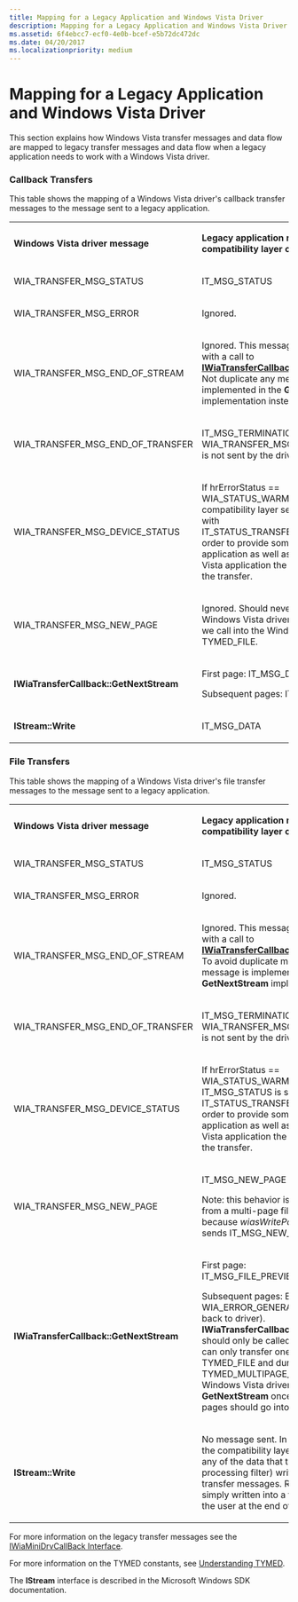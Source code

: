 ```yaml
---
title: Mapping for a Legacy Application and Windows Vista Driver
description: Mapping for a Legacy Application and Windows Vista Driver
ms.assetid: 6f4ebcc7-ecf0-4e0b-bcef-e5b72dc472dc
ms.date: 04/20/2017
ms.localizationpriority: medium
---
```


# Mapping for a Legacy Application and Windows Vista Driver


This section explains how Windows Vista transfer messages and data flow are mapped to legacy transfer messages and data flow when a legacy application needs to work with a Windows Vista driver.

### Callback Transfers

This table shows the mapping of a Windows Vista driver's callback transfer messages to the message sent to a legacy application.

<table>
<colgroup>
<col width="50%" />
<col width="50%" />
</colgroup>
<tbody>
<tr class="odd">
<td><p><strong>Windows Vista driver message</strong></p></td>
<td><p><strong>Legacy application message (after compatibility layer conversion)</strong></p></td>
</tr>
<tr class="even">
<td><p>WIA_TRANSFER_MSG_STATUS</p></td>
<td><p>IT_MSG_STATUS</p></td>
</tr>
<tr class="odd">
<td><p>WIA_TRANSFER_MSG_ERROR</p></td>
<td><p>Ignored.</p></td>
</tr>
<tr class="even">
<td><p>WIA_TRANSFER_MSG_END_OF_STREAM</p></td>
<td><p>Ignored. This message always goes along with a call to <a href="/windows-hardware/drivers/ddi/wia_lh/nf-wia_lh-iwiatransfercallback-getnextstream" data-raw-source="[&lt;strong&gt;IWiaTransferCallback::GetNextStream&lt;/strong&gt;](/windows-hardware/drivers/ddi/wia_lh/nf-wia_lh-iwiatransfercallback-getnextstream)"><strong>IWiaTransferCallback::GetNextStream</strong></a>. Not duplicate any messages, this is implemented in the <strong>GetNextStream</strong> implementation instead.</p></td>
</tr>
<tr class="odd">
<td><p>WIA_TRANSFER_MSG_END_OF_TRANSFER</p></td>
<td><p>IT_MSG_TERMINATION (note WIA_TRANSFER_MSG_END_OF_TRANSFER is not sent by the driver).</p></td>
</tr>
<tr class="even">
<td><p>WIA_TRANSFER_MSG_DEVICE_STATUS</p></td>
<td><p>If hrErrorStatus == WIA_STATUS_WARMING_UP, the compatibility layer sends IT_MSG_STATUS with IT_STATUS_TRANSFER_FROM_DEVICE in order to provide some status to an application as well as giving a Windows Vista application the possibility to cancel the transfer.</p></td>
</tr>
<tr class="odd">
<td><p>WIA_TRANSFER_MSG_NEW_PAGE</p></td>
<td><p>Ignored. Should never be sent by a Windows Vista driver in this case, since we call into the Windows Vista driver with TYMED_FILE.</p></td>
</tr>
<tr class="even">
<td><p><strong>IWiaTransferCallback::GetNextStream</strong></p></td>
<td><p>First page: IT_MSG_DATA_HEADER</p>
<p>Subsequent pages: IT_MSG_NEW_PAGE</p></td>
</tr>
<tr class="odd">
<td><p><strong>IStream::Write</strong></p></td>
<td><p>IT_MSG_DATA</p></td>
</tr>
</tbody>
</table>

 

### File Transfers

This table shows the mapping of a Windows Vista driver's file transfer messages to the message sent to a legacy application.

<table>
<colgroup>
<col width="50%" />
<col width="50%" />
</colgroup>
<tbody>
<tr class="odd">
<td><p><strong>Windows Vista driver message</strong></p></td>
<td><p><strong>Legacy application message (after compatibility layer conversion)</strong></p></td>
</tr>
<tr class="even">
<td><p>WIA_TRANSFER_MSG_STATUS</p></td>
<td><p>IT_MSG_STATUS</p></td>
</tr>
<tr class="odd">
<td><p>WIA_TRANSFER_MSG_ERROR</p></td>
<td><p>Ignored.</p></td>
</tr>
<tr class="even">
<td><p>WIA_TRANSFER_MSG_END_OF_STREAM</p></td>
<td><p>Ignored. This message always goes along with a call to <a href="/windows-hardware/drivers/ddi/wia_lh/nf-wia_lh-iwiatransfercallback-getnextstream" data-raw-source="[&lt;strong&gt;IWiaTransferCallback::GetNextStream&lt;/strong&gt;](/windows-hardware/drivers/ddi/wia_lh/nf-wia_lh-iwiatransfercallback-getnextstream)"><strong>IWiaTransferCallback::GetNextStream</strong></a>. To avoid duplicate messages, this message is implemented in the <strong>GetNextStream</strong> implementation instead.</p></td>
</tr>
<tr class="odd">
<td><p>WIA_TRANSFER_MSG_END_OF_TRANSFER</p></td>
<td><p>IT_MSG_TERMINATION (note WIA_TRANSFER_MSG_END_OF_TRANSFER is not sent by the driver).</p></td>
</tr>
<tr class="even">
<td><p>WIA_TRANSFER_MSG_DEVICE_STATUS</p></td>
<td><p>If hrErrorStatus == WIA_STATUS_WARMING_UP, IT_MSG_STATUS is sent with IT_STATUS_TRANSFER_FROM_DEVICE in order to provide some status to an application as well as giving a Windows Vista application the possibility to cancel the transfer.</p></td>
</tr>
<tr class="odd">
<td><p>WIA_TRANSFER_MSG_NEW_PAGE</p></td>
<td><p>IT_MSG_NEW_PAGE</p>
<p>Note: this behavior is somewhat different from a multi-page file transfer today because <em>wiasWritePageBufToFile</em> never sends IT_MSG_NEW_PAGE.</p></td>
</tr>
<tr class="even">
<td><p><strong>IWiaTransferCallback::GetNextStream</strong></p></td>
<td><p>First page: IT_MSG_FILE_PREVIEW_DATA_HEADER</p>
<p>Subsequent pages: Error (the WIA_ERROR_GENERAL_ERROR is passed back to driver). <strong>IWiaTransferCallback::GetNextStream</strong> should only be called once because you can only transfer one page with TYMED_FILE and during a TYMED_MULTIPAGE_FILE transfer, the Windows Vista driver should only call <strong>GetNextStream</strong> once because all the pages should go into the same stream.</p></td>
</tr>
<tr class="odd">
<td><p><strong>IStream::Write</strong></p></td>
<td><p>No message sent. In case of file transfers, the compatibility layer does not convert any of the data that the driver (image processing filter) writes into legacy transfer messages. Rather, the data is simply written into a file that is returned to the user at the end of the transfer.</p></td>
</tr>
</tbody>
</table>

 

For more information on the legacy transfer messages see the [IWiaMiniDrvCallBack Interface](/windows-hardware/drivers/ddi/wiamindr_lh/nn-wiamindr_lh-iwiaminidrvcallback).

For more information on the TYMED constants, see [Understanding TYMED](understanding-tymed.md).

The **IStream** interface is described in the Microsoft Windows SDK documentation.

